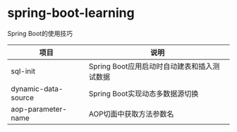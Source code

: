 # spring-boot-learning

Spring Boot的使用技巧

| 项目     | 说明                          |
|--------|-----------------------------|
|sql-init| Spring Boot应用启动时自动建表和插入测试数据 |
|dynamic-data-source| Spring Boot实现动态多数据源切换       |
|aop-parameter-name| AOP切面中获取方法参数名               |